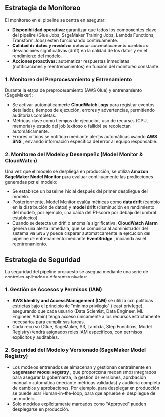 ## Estrategia de Monitoreo

El monitoreo en el pipeline se centra en asegurar:

* **Disponibilidad operativa:** garantizar que todos los componentes clave del pipeline (Glue Jobs, SageMaker Training Jobs, Lambda Functions, Transform Jobs) estén funcionando continuamente.
* **Calidad de datos y modelos:** detectar automáticamente cambios o desviaciones significativas (drift) en la calidad de los datos y en el rendimiento del modelo.
* **Acciones proactivas:** automatizar respuestas inmediatas (notificaciones y reentrenamientos) en función del monitoreo constante.

### 1. Monitoreo del Preprocesamiento y Entrenamiento

Durante la etapa de preprocesamiento (AWS Glue) y entrenamiento (SageMaker):

* Se activan automáticamente **CloudWatch Logs** para registrar eventos detallados, tiempos de ejecución, errores y advertencias, permitiendo auditorías completas.
* Métricas clave como tiempos de ejecución, uso de recursos (CPU, memoria) y estado del job (exitoso o fallido) se recolectan automáticamente.
* Errores críticos se notifican mediante alertas automáticas usando  **AWS SNS** , enviando información específica del error al equipo responsable.

### 2. Monitoreo del Modelo y Desempeño (Model Monitor & CloudWatch)

Una vez que el modelo se despliega en producción, se utiliza **Amazon SageMaker Model Monitor** para evaluar continuamente las predicciones generadas por el modelo:

* Se establece un baseline inicial después del primer despliegue del modelo.
* Posteriormente, Model Monitor evalúa métricas como **data drift** (cambio en la distribución de datos) y **model drift** (disminución en rendimiento del modelo, por ejemplo, una caída del F1-score por debajo del umbral establecido).
* Cuando se detecta un drift o anomalía significativa, **CloudWatch Alarm** genera una alerta inmediata, que se comunica al administrador del sistema vía SNS y puede disparar automáticamente la ejecución del pipeline de entrenamiento mediante  **EventBridge** , iniciando así el reentrenamiento.

## Estrategia de Seguridad

La seguridad del pipeline propuesto se asegura mediante una serie de controles aplicados a diferentes niveles:

### 1. Gestión de Accesos y Permisos (IAM)

* **AWS Identity and Access Management (IAM)** se utiliza con políticas estrictas bajo el principio de "mínimo privilegio" (least privilege), asegurando que cada usuario (Data Scientist, Data Engineer, ML Engineer, Admin) tenga acceso únicamente a los recursos estrictamente necesarios para cumplir sus tareas.
* Cada recurso (Glue, SageMaker, S3, Lambda, Step Functions, Model Registry) tendrá asignados roles IAM específicos, con permisos explícitos y auditables.

### 2. Seguridad del Modelo y Versionado (SageMaker Model Registry)

* Los modelos entrenados se almacenan y gestionan centralmente en  **SageMaker Model Registry** , que proporciona mecanismos integrados para asegurar la gobernanza, la gestión de versiones, aprobación manual o automática (mediante métricas validadas) y auditoría completa de cambios y aprobaciones. Por ejemplo, para desplegar en producción se puede usar Human-in-the-loop, para que apruebe el despliegue de un modelo.
* Solo modelos explícitamente marcados como "Approved" pueden desplegarse en producción.
